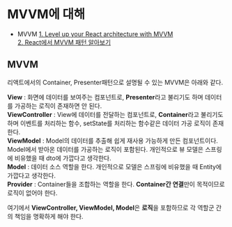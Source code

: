 MVVM에 대해
===
- MVVM
[1. Level up your React architecture with MVVM](https://medium.cobeisfresh.com/level-up-your-react-architecture-with-mvvm-a471979e3f21)   
[2. React에서 MVVM 패턴 알아보기](https://velog.io/@dlrmsghks7/whatismvvmpattern) 

## MVVM
리액트에서의 Container, Presenter패턴으로 설명될 수 있는 MVVM은 아래와 같다.  

**View** : 화면에 데이터를 보여주는 컴포넌트로, **Presenter**라고 불리기도 하며 데이터를 가공하는 로직이 존재하면 안 된다.  
**ViewController** : View에 데이터를 전달하는 컴포넌트로, **Container**라고 불리기도 하며 이벤트를 처리하는 함수, setState를 처리하는 함수같은 데이터 가공 로직이 존재한다.  
**ViewModel** : Model의 데이터를 추출해 쉽게 재사용 가능하게 만든 컴포넌트이다. Model에서 받아온 데이터를 가공하는 로직이 포함된다. 개인적으로 뷰 모델은 스프링에 비유했을 때 dto에 가깝다고 생각한다.  
**Model** : 데이터 소스 역할을 한다. 개인적으로 모델은 스프링에 비유했을 때 Entity에 가깝다고 생각한다.  
**Provider** : Container들을 조합하는 역할을 한다. **Container간 연결**만이 목적이므로 로직이 없어야 한다.  

여기에서 **ViewController, ViewModel, Model**은 **로직**을 포함하므로 각 역할군 간의 책임을 명확하게 해야 한다.  